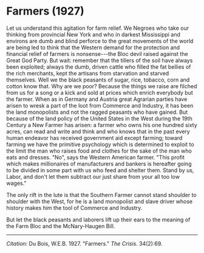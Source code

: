 <!--
title:   Farmers
author:  Du Bois, W.E.B.
journal: The Crisis
year:    1927
volume:  34
issue:   2
pages:   69
-->
# Farmers (1927)

Let us understand this agitation for farm relief. We Negroes who take our thinking from provincial New York and who in darkest Mississippi and environs are dumb and blind perforce to the great movements of the world are being led to think that the Western demand for the protection and financial relief of farmers is nonsense---the Bloc devil raised against the Great God Party. But wait: remember that the tillers of the soil have always been exploited; always the dumb, driven cattle who filled the fat bellies of the rich merchants, kept the artisans from starvation and starved themselves. Well we the black peasants of sugar, rice, tobacco, corn and cotton know that. Why are we poor? Because the things we raise are filched from us for a song or a kick and sold at prices which enrich everybody but the farmer. When as in Germany and Austria great Agrarian parties have arisen to wresk a part of the loot from Commerce and Industry, it has been the land monopolists and not the ragged peasants who have gained. But because of the land policy of the United States in the West during the 19th Century a New Farmer has arisen: a farmer who owns his one hundred sixty acres, can read and write and think and who knows that in the past every human endeavor has received government aid except farming; toward farming we have the primitive psychology which is determined to exploit to the limit the man who raises food and clothes for the sake of the man who eats and dresses. "No", says the Western American farmer. "This profit which makes millionaires of manufacturers and bankers is hereafter going to be divided in some part with us who feed and shelter them. Stand by us, Labor, and don't let them subtract our just share from your all too low wages."

The only rift in the lute is that the Southern Farmer cannot stand shoulder to shoulder with the West, for he is a land monopolist and slave driver whose history makes him the tool of Commerce and Industry.

But let the black peasants and laborers lift up their ears to the meaning of the Farm Bloc and the McNary-Haugen Bill.

________________
*Citation:* Du Bois, W.E.B. 1927. "Farmers." *The Crisis*. 34(2):69.